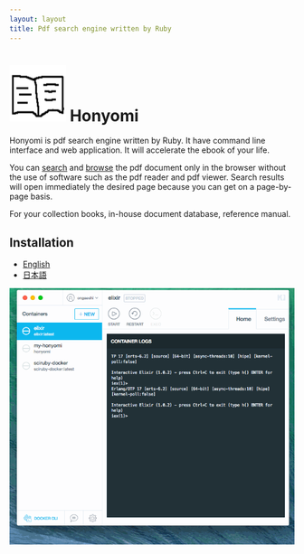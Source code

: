 ```yaml
---
layout: layout
title: Pdf search engine written by Ruby
---
```

# <img width="100" height="100" src="/images/honyomi-icon.png"> Honyomi 

Honyomi is pdf search engine written by Ruby. It have command line interface and web application. It will accelerate the ebook of your life.

You can [search](http://library.honyomi.nagoya/?query=global-set-key) and [browse](http://library.honyomi.nagoya/v/2) the pdf document only in the browser without the use of software such as the pdf reader and pdf viewer. Search results will open immediately the desired page because you can get on a page-by-page basis.

For your collection books, in-house document database, reference manual.

## Installation
- [English](https://github.com/ongaeshi/honyomi)
- [日本語](/ja/)

<img alt='honyomi' src='https://raw.githubusercontent.com/ongaeshi/honyomi/master/images/honyomi-03.gif' />

